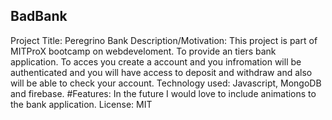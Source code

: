## BadBank
Project Title:
Peregrino Bank
Description/Motivation:
This project is part of MITProX bootcamp on webdeveloment. 
To provide an tiers bank application. 
To acces you create a account and you infromation will be authenticated and you will have access to deposit and withdraw and also will be able to check your account.
Technology used:
Javascript, MongoDB and firebase. 
#Features: 
In the future I would love to include animations to the bank application.
License:
MIT
